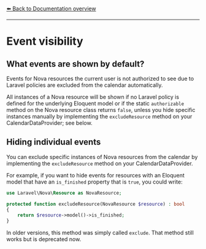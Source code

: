 [⬅️ Back to Documentation overview](/nova-calendar)

---

# Event visibility

## What events are shown by default?
Events for Nova resources the current user is not authorized to see due to Laravel policies are excluded from the calendar automatically.

All instances of a Nova resource will be shown if no Laravel policy is defined for the underlying Eloquent model or if the static `authorizable` method on the Nova resource class returns `false`, unless you hide specific instances manually by implementing the `excludeResource` method on your CalendarDataProvider; see below.

## Hiding individual events
You can exclude specific instances of Nova resources from the calendar by implementing the `excludeResource` method on your CalendarDataProvider.

For example, if you want to hide events for resources with an Eloquent model that have an `is_finished` property that is `true`, you could write:

```php
use Laravel\Nova\Resource as NovaResource;
```
```php
protected function excludeResource(NovaResource $resource) : bool
{
    return $resource->model()->is_finished;
}
```

In older versions, this method was simply called `exclude`. That method still works but is deprecated now.
